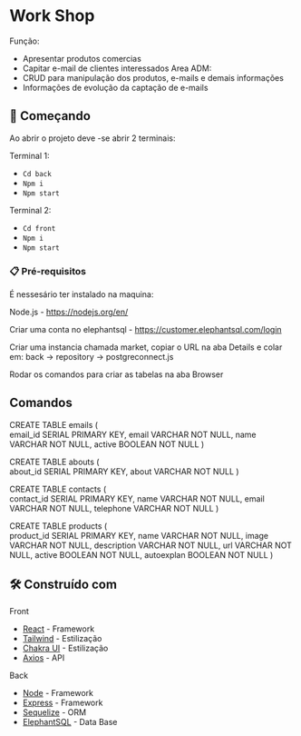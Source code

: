 # Work Shop

Função:
- Apresentar produtos comercias
- Capitar e-mail de clientes interessados 
Area ADM:
- CRUD para manipulação dos produtos, e-mails e demais informações 
- Informações de evolução da captação de e-mails

## 🚀 Começando

Ao abrir o projeto deve -se abrir 2 terminais:

Terminal 1:

- `Cd back`
- `Npm i`
- `Npm start`

Terminal 2:

- `Cd front`
- `Npm i`
- `Npm start`

### 📋 Pré-requisitos

É nessesário ter instalado na maquina: 

Node.js - https://nodejs.org/en/

Criar uma conta no elephantsql - https://customer.elephantsql.com/login

Criar uma instancia chamada market, copiar o URL na aba Details e colar em: back -> repository -> postgreconnect.js

Rodar os comandos para criar as tabelas na aba Browser

## Comandos

CREATE TABLE emails (  
    email_id SERIAL PRIMARY KEY,
    email VARCHAR NOT NULL,
    name VARCHAR NOT NULL,
active BOOLEAN NOT NULL
)

CREATE TABLE abouts (  
    about_id SERIAL PRIMARY KEY,
    about VARCHAR NOT NULL
)

CREATE TABLE contacts (  
    contact_id SERIAL PRIMARY KEY,
    name VARCHAR NOT NULL,
    email VARCHAR NOT NULL,
    telephone VARCHAR NOT NULL
)

CREATE TABLE products (  
    product_id SERIAL PRIMARY KEY,
    name VARCHAR NOT NULL,
    image VARCHAR NOT NULL,
    description VARCHAR NOT NULL,
    url VARCHAR NOT NULL,
    active BOOLEAN NOT NULL,
    autoexplan BOOLEAN NOT NULL
)

## 🛠️ Construído com

Front
* [React](https://pt-br.reactjs.org/) - Framework 
* [Tailwind](https://tailwindcss.com/) - Estilização
* [Chakra UI](https://chakra-ui.com/) - Estilização
* [Axios](https://axios-http.com/ptbr/docs/intro) - API

Back
* [Node](https://nodejs.org/en/) - Framework 
* [Express](http://expressjs.com/pt-br/) - Framework 
* [Sequelize](https://sequelize.org/) - ORM 
* [ElephantSQL](https://www.elephantsql.com/) - Data Base
